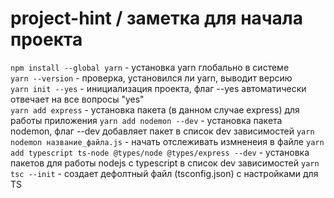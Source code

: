 # project-hint / заметка для начала проекта

 ```npm install --global yarn```  - установка yarn глобально в системе </br>
```yarn --version``` - проверка, установился ли yarn, выводит версию </br>
```yarn init --yes``` - инициализация проекта, флаг --yes автоматически отвечает на все вопросы "yes" </br>
```yarn add express``` - установка пакета (в данном случае express) для работы приложения
```yarn add nodemon --dev``` - установка пакета nodemon, флаг --dev добавляет пакет в список dev зависимостей
```yarn nodemon название_файла.js``` - начать отслеживать измненеия в файле
```yarn add typescript ts-node @types/node @types/express --dev``` - установка пакетов для работы nodejs с typescript в список dev зависимостей
```yarn tsc --init``` - создает дефолтный файл (tsconfig.json) с настройками для TS 
